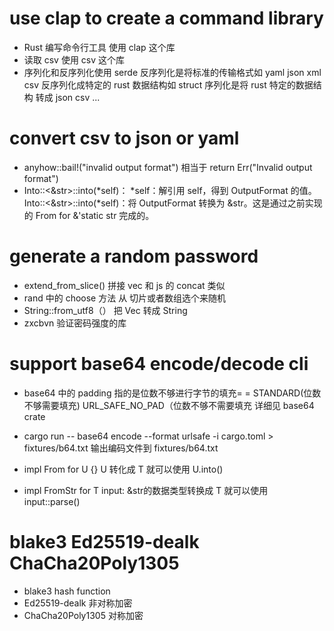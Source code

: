 # use clap to create a command library
- Rust 编写命令行工具 使用 clap 这个库
- 读取 csv 使用 csv 这个库
- 序列化和反序列化使用 serde 反序列化是将标准的传输格式如 yaml json xml csv 反序列化成特定的 rust 数据结构如   struct 序列化是将 rust 特定的数据结构 转成 json csv ...

# convert csv to json or yaml
- anyhow::bail!("invalid output format") 相当于 return Err("Invalid output format")
- Into::<&str>::into(*self)：
  *self：解引用 self，得到 OutputFormat 的值。
  Into::<&str>::into(*self)：将 OutputFormat 转换为 &str。这是通过之前实现的 From<OutputFormat> for &'static str 完成的。

# generate a random password
- extend_from_slice() 拼接 vec  和 js 的 concat 类似
- rand 中的 choose 方法 从 切片或者数组选个来随机
- String::from_utf8（） 把 Vec<u8> 转成 String
- zxcbvn 验证密码强度的库

# support base64 encode/decode cli
- base64 中的 padding 指的是位数不够进行字节的填充= = STANDARD(位数不够需要填充) URL_SAFE_NO_PAD（位数不够不需要填充  详细见 base64 crate

- cargo run -- base64 encode --format urlsafe -i cargo.toml > fixtures/b64.txt 输出编码文件到 fixtures/b64.txt

- impl From<T> for U {}  U 转化成 T 就可以使用 U.into()
- impl FromStr for T  input: &str的数据类型转换成 T 就可以使用  input::parse()

# blake3  Ed25519-dealk ChaCha20Poly1305
- blake3  hash function
- Ed25519-dealk 非对称加密
- ChaCha20Poly1305  对称加密
